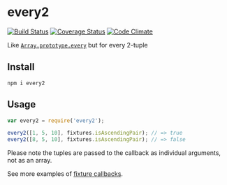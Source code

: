 # every2

[![Build Status](https://travis-ci.org/javiercejudo/every2.svg)](https://travis-ci.org/javiercejudo/every2)
[![Coverage Status](https://coveralls.io/repos/javiercejudo/every2/badge.svg?branch=master)](https://coveralls.io/r/javiercejudo/every2?branch=master)
[![Code Climate](https://codeclimate.com/github/javiercejudo/every2/badges/gpa.svg)](https://codeclimate.com/github/javiercejudo/every2)

Like [`Array.prototype.every`](https://developer.mozilla.org/en/docs/Web/JavaScript/Reference/Global_Objects/Array/every) but for every 2-tuple

## Install

    npm i every2

## Usage

```js
var every2 = require('every2');

every2([1, 5, 10], fixtures.isAscendingPair); // => true
every2([8, 5, 10], fixtures.isAscendingPair); // => false
```

Please note the tuples are passed to the callback as individual arguments, not as an array.

See more examples of [fixture callbacks](fixtures/callbacks.js).
